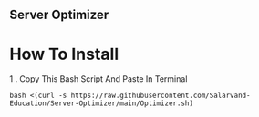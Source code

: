 ## Server Optimizer


# How To Install

1 . Copy This Bash Script And Paste In Terminal

```
bash <(curl -s https://raw.githubusercontent.com/Salarvand-Education/Server-Optimizer/main/Optimizer.sh)
```
